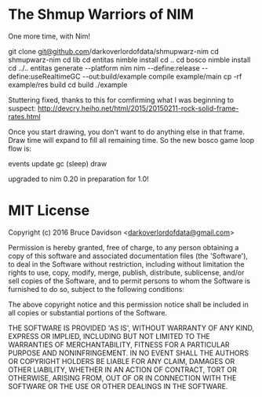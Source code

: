 # The Shmup Warriors of NIM


One more time, with Nim!

git clone git@github.com/darkoverlordofdata/shmupwarz-nim
cd shmupwarz-nim
cd lib
cd entitas
nimble install
cd ..
cd bosco
nimble install
cd ../..
entitas generate --platform nim
nim --define:release --define:useRealtimeGC --out:build/example compile example/main 
cp  -rf example/res build
cd build
./example

Stuttering fixed, thanks to this for comfirming what I was beginning to suspect:
http://devcry.heiho.net/html/2015/20150211-rock-solid-frame-rates.html

Once you start drawing, you don't want to do anything else in that frame. 
Draw time will expand to fill all remaining time. So the new bosco game loop flow is:

events
update
gc
(sleep)
draw

upgraded to nim 0.20 in preparation for 1.0!


# MIT License

Copyright (c) 2016 Bruce Davidson &lt;darkoverlordofdata@gmail.com&gt;

Permission is hereby granted, free of charge, to any person obtaining
a copy of this software and associated documentation files (the
'Software'), to deal in the Software without restriction, including
without limitation the rights to use, copy, modify, merge, publish,
distribute, sublicense, and/or sell copies of the Software, and to
permit persons to whom the Software is furnished to do so, subject to
the following conditions:

The above copyright notice and this permission notice shall be
included in all copies or substantial portions of the Software.

THE SOFTWARE IS PROVIDED 'AS IS', WITHOUT WARRANTY OF ANY KIND,
EXPRESS OR IMPLIED, INCLUDING BUT NOT LIMITED TO THE WARRANTIES OF
MERCHANTABILITY, FITNESS FOR A PARTICULAR PURPOSE AND NONINFRINGEMENT.
IN NO EVENT SHALL THE AUTHORS OR COPYRIGHT HOLDERS BE LIABLE FOR ANY
CLAIM, DAMAGES OR OTHER LIABILITY, WHETHER IN AN ACTION OF CONTRACT,
TORT OR OTHERWISE, ARISING FROM, OUT OF OR IN CONNECTION WITH THE
SOFTWARE OR THE USE OR OTHER DEALINGS IN THE SOFTWARE.
